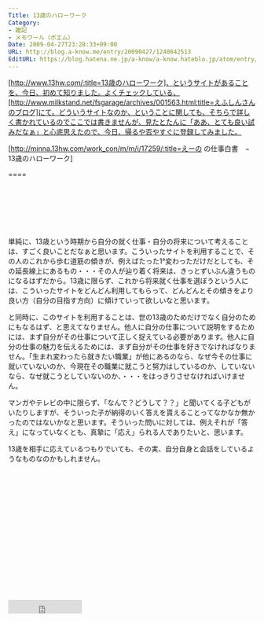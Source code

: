 ```yaml
---
Title: 13歳のハローワーク
Category:
- 雑記
- メモワール（ポエム）
Date: 2009-04-27T23:28:33+09:00
URL: http://blog.a-know.me/entry/20090427/1240842513
EditURL: https://blog.hatena.ne.jp/a-know/a-know.hateblo.jp/atom/entry/12921228815727980100
---
```


[http://www.13hw.com/:title=13歳のハローワーク]、というサイトがあることを、今日、初めて知りました。よくチェックしている、[http://www.milkstand.net/fsgarage/archives/001563.html:title=えふしんさんのブログ]にて。どういうサイトなのか、ということに関しても、そちらで詳しく書かれているのでここでは書きませんが、見たとたんに「ああ、とても良い試みだなぁ」と心底思えたので、今日、帰るや否やすぐに登録してみました。


[http://minna.13hw.com/work_con/m/m/i/17259/:title=えーの の仕事白書　−　13歳のハローワーク]

====

<script async src="//pagead2.googlesyndication.com/pagead/js/adsbygoogle.js"></script>
<!-- article-top -->
<ins class="adsbygoogle"
     style="display:inline-block;width:728px;height:90px"
     data-ad-client="ca-pub-3463034538369189"
     data-ad-slot="8367620130"></ins>
<script>
(adsbygoogle = window.adsbygoogle || []).push({});
</script>


単純に、13歳という時期から自分の就く仕事・自分の将来について考えることは、すごく良いことだなぁと思います。こういったサイトを利用することで、その人のこれから歩む道筋の傾きが、例えばたった1°変わっただけだとしても、その延長線上にあるもの・・・その人が辿り着く将来は、きっとずいぶん違うものになるはずだから。13歳に限らず、これから将来就く仕事を選ぼうという人には、こういったサイトをどんどん利用してもらって、どんどんとその傾きをより良い方（自分の目指す方向）に傾けていって欲しいなと思います。

と同時に、このサイトを利用することは、世の13歳のためだけでなく自分のためにもなるはず、と思えてなりません。他人に自分の仕事について説明をするためには、まず自分がその仕事について正しく捉えている必要があります。他人に自分の仕事の魅力を伝えるためには、まず自分がその仕事を好きでなければなりません。「生まれ変わったら就きたい職業」が他にあるのなら、なぜ今その仕事に就いていないのか、今現在その職業に就こうと努力はしているのか、していないなら、なぜ就こうとしていないのか、・・・をはっきりさせなければいけません。

マンガやテレビの中に限らず、「なんで？どうして？？」と聞いてくる子どもがいたりしますが、そういった子が納得のいく答えを貰えることってなかなか無かったのではないかなと思います。そういった問いに対しては、例えそれが「答え」になっていなくとも、真摯に「応え」られる人でありたいと、思います。


13歳を相手に応えているつもりでいても、その実、自分自身と会話をしているようなものなのかもしれません。


<script async src="//pagead2.googlesyndication.com/pagead/js/adsbygoogle.js"></script>
<!-- article-bottom2 -->
<ins class="adsbygoogle"
     style="display:inline-block;width:300px;height:250px"
     data-ad-client="ca-pub-3463034538369189"
     data-ad-slot="5274552934"></ins>
<script>
(adsbygoogle = window.adsbygoogle || []).push({});
</script>


<iframe src="http://blog.hatena.ne.jp/a-know/a-know.hateblo.jp/subscribe/iframe" allowtransparency="true" frameborder="0" scrolling="no" width="150" height="28"></iframe>
